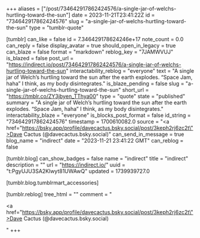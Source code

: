 +++
aliases = ["/post/734642917862424576/a-single-jar-of-welchs-hurtling-toward-the-sun"]
date = 2023-11-21T23:41:22Z
id = "734642917862424576"
slug = "a-single-jar-of-welchs-hurtling-toward-the-sun"
type = "tumblr-quote"

[tumblr]
can_like = false
id = 7.346429178624246e+17
note_count = 0.0
can_reply = false
display_avatar = true
should_open_in_legacy = true
can_blaze = false
format = "markdown"
reblog_key = "7JAMWVUJ"
is_blazed = false
post_url = "https://indirect.io/post/734642917862424576/a-single-jar-of-welchs-hurtling-toward-the-sun"
interactability_reblog = "everyone"
text = "A single jar of Welch&rsquo;s hurtling toward the sun after the earth explodes. &ldquo;Space Jam, haha&rdquo; I think, as my body disintegrates."
is_blaze_pending = false
slug = "a-single-jar-of-welchs-hurtling-toward-the-sun"
short_url = "https://tmblr.co/ZY3jbyen_TThya00"
type = "quote"
state = "published"
summary = "A single jar of Welch’s hurtling toward the sun after the earth explodes. “Space Jam, haha” I think, as my body disintegrates."
interactability_blaze = "everyone"
is_blocks_post_format = false
id_string = "734642917862424576"
timestamp = 1700610082.0
source = "<a href=\"https://bsky.app/profile/davecactus.bsky.social/post/3keph2rj6zc2t\">Dave Cactus (@davecactus.bsky.social)</a>"
can_send_in_message = true
blog_name = "indirect"
date = "2023-11-21 23:41:22 GMT"
can_reblog = false

[tumblr.blog]
can_show_badges = false
name = "indirect"
title = "indirect"
description = ""
url = "https://indirect.io/"
uuid = "t:PgyUJU3SA2Klwyt81UWAwQ"
updated = 1739939727.0

[tumblr.blog.tumblrmart_accessories]

[tumblr.reblog]
tree_html = ""
comment = "<p><a href=\"https://bsky.app/profile/davecactus.bsky.social/post/3keph2rj6zc2t\">Dave Cactus (@davecactus.bsky.social)</a></p>"
+++
